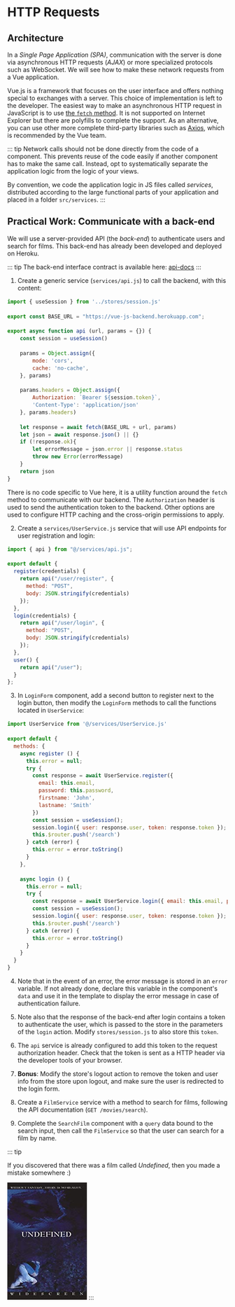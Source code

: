 # HTTP Requests

## Architecture

In a _Single Page Application (SPA)_, communication with the server is done via asynchronous HTTP requests (_AJAX_) or more specialized protocols such as WebSocket. We will see how to make these network requests from a Vue application.

Vue.js is a framework that focuses on the user interface and offers nothing special to exchanges with a server. This choice of implementation is left to the developer. The easiest way to make an asynchronous HTTP request in JavaScript is to use [the `fetch` method](https://developer.mozilla.org/en/docs/Web/API/Fetch_API/Using_Fetch). It is not supported on Internet Explorer but there are polyfills to complete the support. As an alternative, you can use other more complete third-party libraries such as [Axios](https://github.com/axios/axios), which is recommended by the Vue team.

::: tip
Network calls should not be done directly from the code of a component. This prevents reuse of the code easily if another component has to make the same call. Instead, opt to systematically separate the application logic from the logic of your views.

By convention, we code the application logic in JS files called _services_, distributed according to the large functional parts of your application and placed in a folder `src/services`.
:::

## Practical Work: Communicate with a back-end

We will use a server-provided API (the _back-end_) to authenticate users and search for films. This back-end has already been developed and deployed on Heroku.

::: tip
The back-end interface contract is available here: [api-docs](https://vue-js-backend.herokuapp.com/api-docs)
:::

1. Create a generic service (`services/api.js`) to call the backend, with this content:

```js
import { useSession } from '../stores/session.js'

export const BASE_URL = "https://vue-js-backend.herokuapp.com";

export async function api (url, params = {}) {
    const session = useSession()

    params = Object.assign({
        mode: 'cors',
        cache: 'no-cache',
    }, params)

    params.headers = Object.assign({
        Authorization: `Bearer ${session.token}`,
        'Content-Type': 'application/json'
    }, params.headers)

    let response = await fetch(BASE_URL + url, params)
    let json = await response.json() || {}
    if (!response.ok){
        let errorMessage = json.error || response.status
        throw new Error(errorMessage)
    }
    return json
}
```

There is no code specific to Vue here, it is a utility function around the `fetch` method to communicate with our backend. The `Authorization` header is used to send the authentication token to the backend. Other options are used to configure HTTP caching and the cross-origin permissions to apply.

2. Create a `services/UserService.js` service that will use API endpoints for user registration and login:

```js
import { api } from "@/services/api.js";

export default {
  register(credentials) {
    return api("/user/register", {
      method: "POST",
      body: JSON.stringify(credentials)
    });
  },
  login(credentials) {
    return api("/user/login", {
      method: "POST",
      body: JSON.stringify(credentials)
    });
  },
  user() {
    return api("/user");
  }
};
```

3. In `LoginForm` component, add a second button to register next to the login button, then modify the `LoginForm` methods to call the functions located in `UserService`:

```js
import UserService from '@/services/UserService.js'

export default {
  methods: {
    async register () {
      this.error = null;
      try {
        const response = await UserService.register({
          email: this.email,
          password: this.password,
          firstname: 'John',
          lastname: 'Smith'
        })
        const session = useSession();
        session.login({ user: response.user, token: response.token });
        this.$router.push('/search')
      } catch (error) {
        this.error = error.toString()
      }
    },

    async login () {
      this.error = null;
      try {
        const response = await UserService.login({ email: this.email, password: this.password })
        const session = useSession();
        session.login({ user: response.user, token: response.token });
        this.$router.push('/search')
      } catch (error) {
        this.error = error.toString()
      }
    }
  }
}
```

4. Note that in the event of an error, the error message is stored in an `error` variable. If not already done, declare this variable in the component's `data` and use it in the template to display the error message in case of authentication failure.

5. Note also that the response of the back-end after login contains a token to authenticate the user, which is passed to the store in the parameters of the `login` action. Modify `stores/session.js` to also store this `token`.

6. The `api` service is already configured to add this token to the request authorization header. Check that the token is sent as a HTTP header via the developer tools of your browser.

7. **Bonus**: Modify the store's logout action to remove the token and user info from the store upon logout, and make sure the user is redirected to the login form.

8. Create a `FilmService` service with a method to search for films, following the API documentation (`GET /movies/search`).

9. Complete the `SearchFilm` component with a `query` data bound to the search input, then call the `FilmService` so that the user can search for a film by name.

::: tip

If you discovered that there was a film called _Undefined_, then you made a mistake somewhere :)

![Undefined, the movie](../assets/undefined.jpg)
:::

